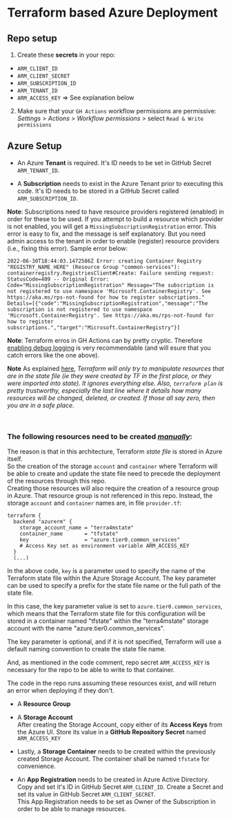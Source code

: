 Terraform based Azure Deployment
===

## Repo setup

1. Create these **secrets** in your repo:
- `ARM_CLIENT_ID`
- `ARM_CLIENT_SECRET`
- `ARM_SUBSCRIPTION_ID`
- `ARM_TENANT_ID`
- `ARM_ACCESS_KEY` => See explanation below

2. Make sure that your `GH Actions` workflow permissions are permissive: _Settings > Actions > Workflow permissions >_ 
select `Read & Write permissions`

## Azure Setup

- An Azure **Tenant** is required. It's ID needs to be set in GitHub Secret `ARM_TENANT_ID`.


- A **Subscription** needs to exist in the Azure Tenant prior to executing this code. 
It's ID needs to be stored in a GitHub Secret called `ARM_SUBSCRIPTION_ID`.

**Note**: Subscriptions need to have resource providers registered (enabled) in order for these to be used. 
If you attempt to build a resource which provider is not enabled, you will get a `MissingSubscriptionRegistration` error. 
This error is easy to fix, and the message is self explanatory. But you need admin access to the tenant in order to 
enable (register) resource providers (i.e., fixing this error). Sample error below:


`2022-06-30T18:44:03.1472586Z Error: creating Container Registry "REGISTRY_NAME_HERE" (Resource Group "common-services"): containerregistry.RegistriesClient#Create: Failure sending request: StatusCode=409 -- Original Error: Code="MissingSubscriptionRegistration" Message="The subscription is not registered to use namespace 'Microsoft.ContainerRegistry'. See https://aka.ms/rps-not-found for how to register subscriptions." Details=[{"code":"MissingSubscriptionRegistration","message":"The subscription is not registered to use namespace 'Microsoft.ContainerRegistry'. See https://aka.ms/rps-not-found for how to register subscriptions.","target":"Microsoft.ContainerRegistry"}]`

**Note**: Terraform erros in GH Actions can by pretty cryptic. 
Therefore [enabling debug logging](https://docs.github.com/en/actions/monitoring-and-troubleshooting-workflows/enabling-debug-logging) 
is very recommendable (and will esure that you catch errors like the one above).

**Note** As explained [here](https://groups.google.com/g/terraform-tool/c/MWSA-_1L9IM/m/IOZffHoXBAAJ), 
_Terraform will only try to manipulate resources that are in the state file (ie they were created by TF in the first place, or they were imported into state). It ignores everything else. Also, `terraform plan` is pretty trustworthy, especially the last line where it details how many resources will be changed, deleted, or created. If those all say zero, then you are in a safe place._


<br>

### The following resources need to be created <u>_manually_</u>:  
The reason is that in this architecture, Terraform _state file_ is stored in Azure itself.  
So the creation of the storage `account` and `container` where Terraform will be able to create and update the 
state file need to precede the deployment of the resources through this repo.  
Creating those resources will also require the creation of a resource group in Azure. That resource group is not referenced
in this repo. Instead, the storage `account` and `container` names are, in file `provider.tf`:

```
terraform {
  backend "azurerm" {
    storage_account_name = "terra4mstate"
    container_name       = "tfstate"
    key                  = "azure.tier0.common_services"
    # Access Key set as environment variable ARM_ACCESS_KEY
  }
  (...)
```
In the above code, `key` is a parameter used to specify the name of the Terraform state file within the Azure Storage Account. The key parameter can be used to specify a prefix for the state file name or the full path of the state file.

In this case, the key parameter value is set to `azure.tier0.common_services`, which means that the Terraform state file for this configuration will be stored in a container named "tfstate" within the "terra4mstate" storage account with the name "azure.tier0.common_services".

The key parameter is optional, and if it is not specified, Terraform will use a default naming convention to create the state file name.




And, as mentioned in the code comment, repo secret `ARM_ACCESS_KEY` is necessary for the repo to be able to write to that container.


The code in the repo runs assuming these resources exist, and will return an error when deploying if they don't.</br>


- A **Resource Group**


- A **Storage Account**  
After creating the Storage Account, copy either of its **Access Keys** from the Azure UI. 
Store its value in a **GitHub Repository Secret** named `ARM_ACCESS_KEY`


- Lastly, a **Storage Container** needs to be created within the previously created Storage Account. 
The container shall be named `tfstate` for convenience. 


- An **App Registration** needs to be created in Azure Active Directory. Copy and set it's ID in GitHub Secret
 `ARM_CLIENT_ID`. Create a Secret and set its value in GitHub Secret `ARM_CLIENT_SECRET`.  
This App Registration needs to be set as Owner of the Subscription in order to be able to manage resources.

